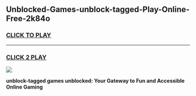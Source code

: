 
## Unblocked-Games-unblock-tagged-Play-Online-Free-2k84o
<h3>
<a href="https://premium76.site?title=unblock-tagged&ref=26A">CLICK TO PLAY</a></h3>
<hr>

<h3>
<a href="https://premium76.site?title=unblock-tagged&ref=26A">CLICK 2 PLAY</a>
  
</h3>

<a href="https://premium76.site?title=unblock-tagged&ref=26A"><img src="https://clearcache.store/games.png"></a>


**unblock-tagged games unblocked: Your Gateway to Fun and Accessible Online Gaming**
